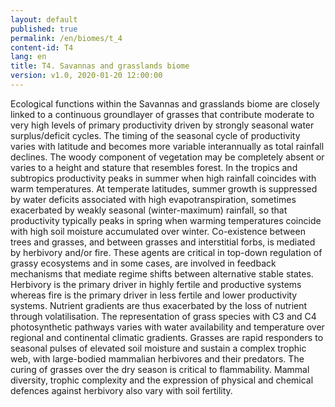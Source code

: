 ```yaml
---
layout: default
published: true
permalink: /en/biomes/t_4
content-id: T4
lang: en
title: T4. Savannas and grasslands biome
version: v1.0, 2020-01-20 12:00:00
---
```


Ecological functions within the Savannas and grasslands biome are closely linked to a continuous groundlayer of grasses that contribute moderate to very high levels of primary productivity driven by strongly seasonal water surplus/deficit cycles.  The timing of the seasonal cycle of productivity varies with latitude and becomes more variable interannually as total rainfall declines. The woody component of vegetation may be completely absent or varies to a height and stature that resembles  forest. In the tropics and subtropics productivity peaks in summer when high rainfall coincides with warm temperatures. At temperate latitudes, summer growth is suppressed by water deficits associated with  high evapotranspiration, sometimes exacerbated by weakly seasonal (winter-maximum) rainfall, so that productivity typically peaks in spring when warming temperatures coincide with high soil moisture accumulated over winter. Co-existence between trees and grasses, and between grasses and interstitial forbs, is mediated by herbivory and/or fire. These agents are critical in top-down regulation of grassy ecosystems and in some cases, are involved in feedback mechanisms that mediate regime shifts between alternative stable states. Herbivory is the primary driver in highly fertile and productive systems whereas fire is the primary driver in less fertile and lower productivity systems. Nutrient gradients are thus exacerbated by the loss of nutrient through volatilisation. The representation of grass species with C3 and C4 photosynthetic pathways varies with water availability and temperature over regional and continental climatic gradients. Grasses are rapid responders to seasonal pulses of elevated soil moisture and sustain a complex trophic web, with large-bodied mammalian herbivores and their predators. The curing of grasses over the dry season is critical to flammability. Mammal diversity, trophic complexity and the expression of physical and chemical defences against herbivory also vary with soil fertility. 
